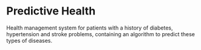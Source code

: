 # Predictive Health
Health management system for patients with a history of diabetes, hypertension and stroke problems, containing an algorithm to predict these types of diseases.

